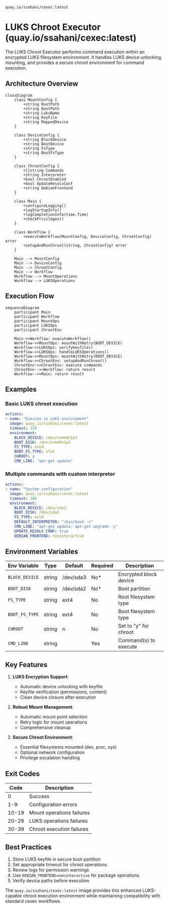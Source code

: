 ```
quay.io/ssahani/cexec:latest
```
# LUKS Chroot Executor (quay.io/ssahani/cexec:latest)

The LUKS Chroot Executor performs command execution within an encrypted LUKS filesystem environment. It handles LUKS device unlocking, mounting, and provides a secure chroot environment for command execution.

## Architecture Overview

```mermaid
classDiagram
    class MountConfig {
        +string RootPath
        +string BootPath
        +string LuksName
        +string KeyFile
        +string MappedDevice
    }

    class DeviceConfig {
        +string BlockDevice
        +string BootDevice
        +string FsType
        +string BootFsType
    }

    class ChrootConfig {
        +[]string Commands
        +string Interpreter
        +bool ChrootEnabled
        +bool UpdateResolvConf
        +string DebianFrontend
    }

    class Main {
        +configureLogging()
        +logStartupInfo()
        +logCompletionInfo(time.Time)
        +checkPrivileges()
    }

    class Workflow {
        +executeWorkflow(MountConfig, DeviceConfig, ChrootConfig) error
        +setupAndRunChroot(string, ChrootConfig) error
    }

    Main --> MountConfig
    Main --> DeviceConfig
    Main --> ChrootConfig
    Main --> Workflow
    Workflow --> MountOperations
    Workflow --> LUKSOperations
```

## Execution Flow

```mermaid
sequenceDiagram
    participant Main
    participant Workflow
    participant MountOps
    participant LUKSOps
    participant ChrootEnv
    
    Main->>Workflow: executeWorkflow()
    Workflow->>MountOps: mountWithRetry(BOOT_DEVICE)
    Workflow->>LUKSOps: verifyKeyfile()
    Workflow->>LUKSOps: handleLUKSOperations()
    Workflow->>MountOps: mountWithRetry(ROOT_DEVICE)
    Workflow->>ChrootEnv: setupAndRunChroot()
    ChrootEnv->>ChrootEnv: execute commands
    ChrootEnv-->>Workflow: return result
    Workflow-->>Main: return result
```

## Examples

### Basic LUKS chroot execution
```yaml
actions:
- name: "Execute in LUKS environment"
  image: quay.io/ssahani/cexec:latest
  timeout: 120
  environment:
    BLOCK_DEVICE: /dev/nvme0n1p3
    BOOT_DISK: /dev/nvme0n1p1
    FS_TYPE: ext4
    BOOT_FS_TYPE: vfat
    CHROOT: y
    CMD_LINE: "apt-get update"
```

### Multiple commands with custom interpreter
```yaml
actions:
- name: "System configuration"
  image: quay.io/ssahani/cexec:latest
  timeout: 300
  environment:
    BLOCK_DEVICE: /dev/sda3
    BOOT_DISK: /dev/sda1
    FS_TYPE: ext4
    DEFAULT_INTERPRETER: "/bin/bash -c"
    CMD_LINE: "apt-get update; apt-get upgrade -y"
    UPDATE_RESOLV_CONF: true
    DEBIAN_FRONTEND: noninteractive
```

## Environment Variables

| Env Variable           | Type    | Default   | Required | Description |
|------------------------|---------|-----------|----------|-------------|
| `BLOCK_DEVICE`         | string  | /dev/sda3 | No*      | Encrypted block device |
| `BOOT_DISK`            | string  | /dev/sda2 | No*      | Boot partition |
| `FS_TYPE`             | string  | ext4      | No       | Root filesystem type |
| `BOOT_FS_TYPE`        | string  | ext4      | No       | Boot filesystem type |
| `CHROOT`              | string  | n         | No       | Set to "y" for chroot |
| `CMD_LINE`            | string  |           | Yes      | Command(s) to execute |

## Key Features

1. **LUKS Encryption Support**:
   - Automatic device unlocking with keyfile
   - Keyfile verification (permissions, content)
   - Clean device closure after execution

2. **Robust Mount Management**:
   - Automatic mount point selection
   - Retry logic for mount operations
   - Comprehensive cleanup

3. **Secure Chroot Environment**:
   - Essential filesystems mounted (dev, proc, sys)
   - Optional network configuration
   - Privilege escalation handling

## Exit Codes

| Code | Description |
|------|-------------|
| 0    | Success |
| 1-9  | Configuration errors |
| 10-19| Mount operations failures |
| 20-29| LUKS operations failures |
| 30-39| Chroot execution failures |

## Best Practices

1. Store LUKS keyfile in secure boot partition
2. Set appropriate timeout for chroot operations
3. Review logs for permission warnings
4. Use `DEBIAN_FRONTEND=noninteractive` for package operations
5. Verify device paths before execution

The `quay.io/ssahani/cexec:latest` image provides this enhanced LUKS-capable chroot execution environment while maintaining compatibility with standard cexec workflows.
